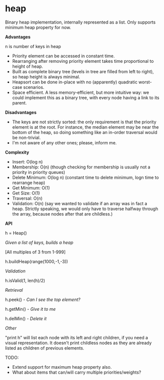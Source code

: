 heap
====

Binary heap implementation, internally represented as a list. Only supports minimum heap property for now.

**Advantages**

n is number of keys in heap

- Priority element can be accessed in constant time.
- Rearranging after removing priority element takes time proportional to height of heap.
- Built as complete binary tree (levels in tree are filled from left to right), so heap height is always minimal.
- Heapsort can be done in-place with no (apparently) quadratic worst-case scenarios.
- Space efficient. A less memory-efficient, but more intuitive way: we could implement this as a binary tree, with every node having a link to its parent.

**Disadvantages**

* The keys are not strictly sorted: the only requirement is that the priority element is at the root. For instance, the median element may be near the bottom of the heap, so doing something like an in-order traversal would be non-trivial.
* I'm not aware of any other ones; please, inform me.


**Complexity**

- Insert: O(log n)
- Membership: O(n) (though checking for membership is usually not a priority in priority queues)
- Delete Minimum: O(log n) (constant time to delete minimum, logn time to rearrange heap)
- Get Minimum: O(1) 
- Get Size: O(1)
- Traversal: O(n)
- Validation: O(n) (say we wanted to validate if an array was in fact a heap. Strictly speaking, we would only have to traverse halfway through the array, because nodes after that are childless.)

**API**

h = Heap()

*Given a list of keys, builds a heap*

[All multiples of 3 from 1-999]

h.buildHeap(range(1000,-1,-3))

*Validation*

h.isValid(1, len(h)/2)

*Retrieval*

h.peek() - *Can I see the top element?*

h.getMin() - *Give it to me*

h.delMin() - *Delete it*

*Other*

"print h" will list each node with its left and right children, if you need a visual representation. It doesn't print childless nodes as they are already listed as children of previous elements.

TODO:

- Extend support for maximum heap property also.
- What about items that can/will carry multiple priorities/weights?
